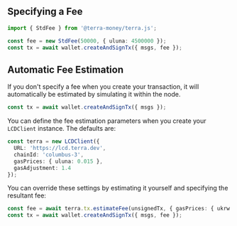 ## Specifying a Fee

```ts
import { StdFee } from '@terra-money/terra.js';

const fee = new StdFee(50000, { uluna: 4500000 });
const tx = await wallet.createAndSignTx({ msgs, fee });
```

## Automatic Fee Estimation

If you don't specify a fee when you create your transaction, it will automatically be estimated by simulating it within the node.

```ts
const tx = await wallet.createAndSignTx({ msgs });
```

You can define the fee estimation parameters when you create your `LCDClient` instance. The defaults are:

```ts
const terra = new LCDClient({
  URL: 'https://lcd.terra.dev',
  chainId: 'columbus-3',
  gasPrices: { uluna: 0.015 },
  gasAdjustment: 1.4
});
```

You can override these settings by estimating it yourself and specifying the resultant fee:

```ts
const fee = await terra.tx.estimateFee(unsignedTx, { gasPrices: { ukrw: 1, uluna: 5 } });
const tx = await wallet.createAndSignTx({ msgs, fee });
```
